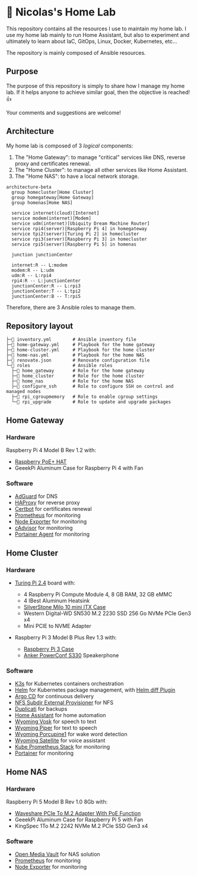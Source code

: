 # 🧪 Nicolas's Home Lab
This repository contains all the resources I use to maintain my home lab. 
I use my home lab mainly to run Home Assistant, but also to experiment and ultimately to learn about IaC, GitOps, Linux, Docker, Kubernetes, etc...

The repository is mainly composed of Ansible resources.

## Purpose
The purpose of this repository is simply to share how I manage my home lab. If it helps anyone to achieve similar goal, then the objective is reached! 👍

Your comments and suggestions are welcome!

## Architecture
My home lab is composed of 3 _logical_ components:
1. The "Home Gateway": to manage "critical" services like DNS, reverse proxy and certificates renewal.
2. The "Home Cluster": to manage all other services like Home Assistant.
3. The "Home NAS": to have a local network storage.

```mermaid
architecture-beta
  group homecluster[Home Cluster]
  group homegateway[Home Gateway]
  group homenas[Home NAS]

  service internet(cloud)[Internet] 
  service modem(internet)[Modem]
  service udm(internet)[Ubiquity Dream Machine Router]
  service rpi4(server)[Raspberry Pi 4] in homegateway
  service tpi2(server)[Turing Pi 2] in homecluster
  service rpi3(server)[Raspberry Pi 3] in homecluster
  service rpi5(server)[Raspberry Pi 5] in homenas

  junction junctionCenter

  internet:R -- L:modem
  modem:R -- L:udm
  udm:R -- L:rpi4
  rpi4:R -- L:junctionCenter
  junctionCenter:R -- L:rpi3
  junctionCenter:T -- L:tpi2
  junctionCenter:B -- T:rpi5
```

Therefore, there are 3 Ansible roles to manage them.

## Repository layout
```
├─📝 inventory.yml        # Ansible inventory file
├─📝 home-gateway.yml     # Playbook for the home gateway
├─📝 home-cluster.yml     # Playbook for the home cluster
├─📝 home-nas.yml         # Playbook for the home NAS
├─📝 renovate.json        # Renovate configuration file
└─📁 roles                # Ansible roles
  ├─📁 home_gateway       # Role for the home gateway
  ├─📁 home_cluster       # Role for the home cluster
  ├─📁 home_nas           # Role for the home NAS
  ├─📁 configure_ssh      # Role to configure SSH on control and managed nodes
  ├─📁 rpi_cgroupmemory   # Role to enable cgroup settings
  └─📁 rpi_upgrade        # Role to update and upgrade packages
```

## Home Gateway
### Hardware
Raspberry Pi 4 Model B Rev 1.2 with:
  - [Raspberry PoE+ HAT](https://www.raspberrypi.com/products/poe-plus-hat/)
  - GeeekPi Aluminum Case for Raspberry Pi 4 with Fan

### Software
- [AdGuard](https://adguard.com/) for DNS
- [HAProxy](https://www.haproxy.org/) for reverse proxy
- [Certbot](https://certbot.eff.org/) for certificates renewal
- [Prometheus](https://prometheus.io/) for monitoring
- [Node Exporter](https://github.com/prometheus/node_exporter) for monitoring
- [cAdvisor](https://github.com/google/cadvisor) for monitoring
- [Portainer Agent](https://github.com/portainer/agent) for monitoring

## Home Cluster
### Hardware
  - [Turing Pi 2.4](https://turingpi.com/) board with:
    - 4 Raspberry Pi Compute Module 4, 8 GB RAM, 32 GB eMMC
    - 4 IBest Aluminum Heatsink
    - [SilverStone Milo 10 mini ITX Case](https://www.silverstonetek.com/en/product/info/computer-chassis/Milo10/)
    - Western Digital-WD SN530 M.2 2230 SSD 256 Go NVMe PCIe Gen3 x4
    - Mini PCIE to NVME Adapter

  - Raspberry Pi 3 Model B Plus Rev 1.3 with:
    - [Raspberry Pi 3 Case](https://www.raspberrypi.com/products/raspberry-pi-3-case/)
    - [Anker PowerConf S330](https://us.ankerwork.com/products/a3308) Speakerphone

### Software
- [K3s](https://k3s.io/) for Kubernetes containers orchestration
- [Helm](https://helm.sh/) for Kubernetes package management, with [Helm diff Plugin](https://github.com/databus23/helm-diff)
- [Argo CD](https://argo-cd.readthedocs.io/en/stable/) for continuous delivery
- [NFS Subdir External Provisioner](https://github.com/kubernetes-sigs/nfs-subdir-external-provisioner) for NFS
- [Duplicati](https://duplicati.com/) for backups
- [Home Assistant](https://www.home-assistant.io/) for home automation
- [Wyoming Vosk](https://github.com/rhasspy/wyoming-vosk) for speech to text
- [Wyoming Piper](https://github.com/rhasspy/wyoming-piper) for text to speech
- [Wyoming Porcupine1](https://github.com/rhasspy/wyoming-porcupine1) for wake word detection
- [Wyoming Satellite](https://github.com/rhasspy/wyoming-satellite) for voice assistant
- [Kube Prometheus Stack](https://github.com/prometheus-community/helm-charts/tree/main/charts/kube-prometheus-stack) for monitoring
- [Portainer](https://www.portainer.io/) for monitoring

## Home NAS
### Hardware
Raspberry Pi 5 Model B Rev 1.0 8Gb with:
  - [Waveshare PCIe To M.2 Adapter With PoE Function](https://www.waveshare.com/poe-m.2-hat-plus.htm)
  - GeeekPi Aluminum Case for Raspberry Pi 5 with Fan
  - KingSpec 1To M.2 2242 NVMe M.2 PCIe SSD Gen3 x4

### Software
- [Open Media Vault](https://www.openmediavault.org) for NAS solution
- [Prometheus](https://prometheus.io/) for monitoring
- [Node Exporter](https://github.com/prometheus/node_exporter) for monitoring
